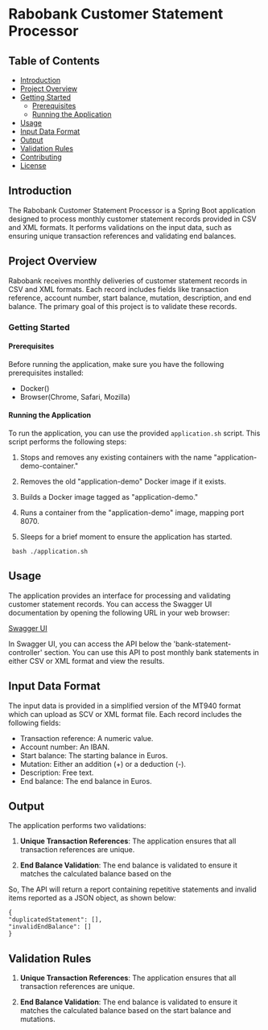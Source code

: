 # Rabobank Customer Statement Processor

## Table of Contents
- [Introduction](#introduction)
- [Project Overview](#project-overview)
- [Getting Started](#getting-started)
    - [Prerequisites](#prerequisites)
    - [Running the Application](#running-the-application)
- [Usage](#usage)
- [Input Data Format](#input-data-format)
- [Output](#output)
- [Validation Rules](#validation-rules)
- [Contributing](#contributing)
- [License](#license)

## Introduction

The Rabobank Customer Statement Processor is a Spring Boot application designed to process monthly customer statement 
records provided in CSV and XML formats.
It performs validations on the input data, such as ensuring unique transaction references and validating end balances.

## Project Overview

Rabobank receives monthly deliveries of customer statement records in CSV and XML formats. Each record includes fields 
like transaction reference, account number, start balance, mutation, description, and end balance.
The primary goal of this project is to validate these records.

### Getting Started

#### Prerequisites

Before running the application, make sure you have the following prerequisites installed:

- Docker()
- Browser(Chrome, Safari, Mozilla)

#### Running the Application

To run the application, you can use the provided `application.sh` script. This script performs the following steps:

1. Stops and removes any existing containers with the name "application-demo-container."

2. Removes the old "application-demo" Docker image if it exists.

3. Builds a Docker image tagged as "application-demo."

4. Runs a container from the "application-demo" image, mapping port 8070.

5. Sleeps for a brief moment to ensure the application has started.



  ``` bash ./application.sh```


## Usage
The application provides an interface for processing and validating customer statement records. 
You can access the Swagger UI documentation by opening the following URL in your web browser:

[Swagger UI](http://localhost:8070/swagger-ui/index.html)

In Swagger UI, you can access the API below the 'bank-statement-controller' section. You can use this API to post monthly bank statements in either CSV or XML format and view the results.

## Input Data Format
The input data is provided in a simplified version of the MT940 format which can upload as SCV or XML format file.
Each record includes the following fields:

- Transaction reference: A numeric value.
- Account number: An IBAN.
- Start balance: The starting balance in Euros.
- Mutation: Either an addition (+) or a deduction (-).
- Description: Free text.
- End balance: The end balance in Euros.

## Output
The application performs two validations:

1. **Unique Transaction References**: The application ensures that all transaction references are unique.

2. **End Balance Validation**: The end balance is validated to ensure it matches the calculated balance based on the


So, The API will return a report containing repetitive statements and invalid items reported as a JSON object, as shown below:
```agsl
{
"duplicatedStatement": [],
"invalidEndBalance": []
}
```

## Validation Rules
1. **Unique Transaction References**: The application ensures that all transaction references are unique.

2. **End Balance Validation**: The end balance is validated to ensure it matches the calculated balance based on the start balance and mutations.


